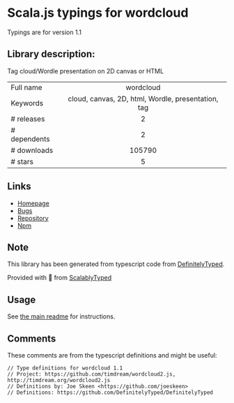 
# Scala.js typings for wordcloud

Typings are for version 1.1

## Library description:
Tag cloud/Wordle presentation on 2D canvas or HTML

|                    |                 |
| ------------------ | :-------------: |
| Full name          | wordcloud |
| Keywords           | cloud, canvas, 2D, html, Wordle, presentation, tag |
| # releases         | 2 |
| # dependents       | 2 |
| # downloads        | 105790 |
| # stars            | 5 |

## Links
- [Homepage](http://timdream.org/wordcloud2.js/)
- [Bugs](https://github.com/timdream/wordcloud2.js/issues)
- [Repository](https://github.com/timdream/wordcloud2.js)
- [Npm](https://www.npmjs.com/package/wordcloud)
    


## Note
This library has been generated from typescript code from [DefinitelyTyped](https://definitelytyped.org).

Provided with :purple_heart: from [ScalablyTyped](https://github.com/oyvindberg/ScalablyTyped)

## Usage
See [the main readme](../../readme.md) for instructions.

## Comments

These comments are from the typescript definitions and might be useful:
```
// Type definitions for wordcloud 1.1
// Project: https://github.com/timdream/wordcloud2.js, http://timdream.org/wordcloud2.js
// Definitions by: Joe Skeen <https://github.com/joeskeen>
// Definitions: https://github.com/DefinitelyTyped/DefinitelyTyped

```

